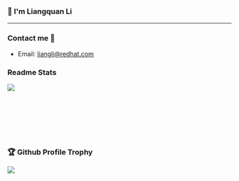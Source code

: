 ### 👋 I'm Liangquan Li
* * *

### Contact me 📱
+ Email: liangli@redhat.com

### Readme Stats
<img align="left" src="https://github-readme-stats.vercel.app/api?username=LiangquanLi930&count_private=true&show_icons=true&hide_title=true&include_all_commits=true&theme=radical" /><br /><br /><br /><br /><br /><br /><br />
### 🏆 Github Profile Trophy
![](https://github-profile-trophy.vercel.app/?username=LiangquanLi930&title=Repositories,Issues,Commit,Stars,Organizations,LongTimeUser,AncientUser,Joined2020,AllSuperRank,MultiLanguage&theme=monokai&margin-w=2)

